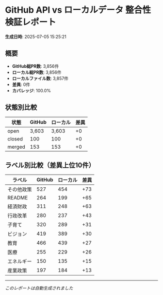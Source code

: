 # GitHub API vs ローカルデータ 整合性検証レポート

**生成日時**: 2025-07-05 15:25:21

## 概要

- **GitHub総PR数**: 3,856件
- **ローカル総PR数**: 3,856件
- **ローカルファイル数**: 3,857件
- **差異**: 0件
- **カバレッジ**: 100.0%

## 状態別比較

| 状態 | GitHub | ローカル | 差異 |
|------|--------|----------|------|
| open | 3,603 | 3,603 | +0 |
| closed | 100 | 100 | +0 |
| merged | 153 | 153 | +0 |

## ラベル別比較（差異上位10件）

| ラベル | GitHub | ローカル | 差異 |
|--------|--------|----------|------|
| その他政策 | 527 | 454 | +73 |
| README | 264 | 199 | +65 |
| 経済財政 | 311 | 248 | +63 |
| 行政改革 | 280 | 237 | +43 |
| 子育て | 320 | 289 | +31 |
| ビジョン | 419 | 389 | +30 |
| 教育 | 466 | 439 | +27 |
| 医療 | 255 | 229 | +26 |
| エネルギー | 150 | 135 | +15 |
| 産業政策 | 197 | 184 | +13 |

---
*このレポートは自動生成されました*